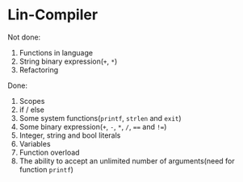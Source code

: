 # Lin-Compiler

Not done:
1) Functions in language
2) String binary expression(`+`, `*`)
3) Refactoring

Done:
1) Scopes
2) if / else
3) Some system functions(`printf`, `strlen` and `exit`)
4) Some binary expression(`+`, `-`, `*`, `/`, `==` and `!=`)
5) Integer, string and bool literals
6) Variables
7) Function overload
8) The ability to accept an unlimited number of arguments(need for function `printf`)
